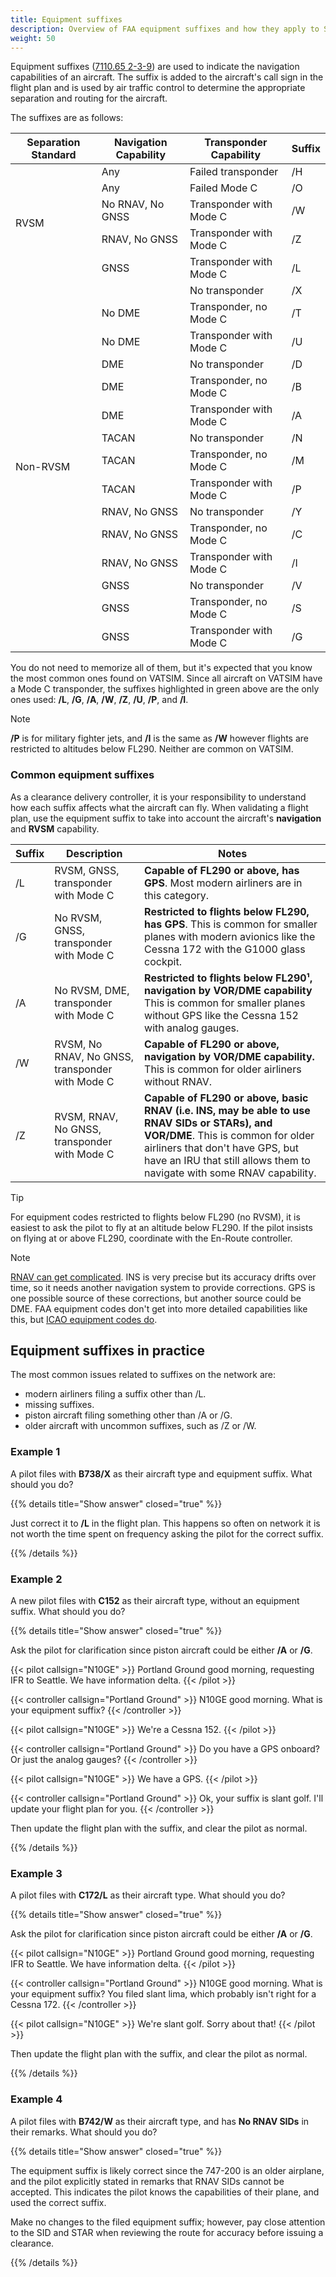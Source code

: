 ```yaml
---
title: Equipment suffixes
description: Overview of FAA equipment suffixes and how they apply to S1 tasks.
weight: 50
---
```


Equipment suffixes ([7110.65 2-3-9](https://www.faa.gov/air_traffic/publications/atpubs/atc_html/chap2_section_3.html#$paragraph2-3-9)) are used to indicate the navigation capabilities of an aircraft. The suffix is added to the aircraft's call sign in the flight plan and is used by air traffic control to determine the appropriate separation and routing for the aircraft.

The suffixes are as follows:

<!-- Markdown tables don't support merged rows/columns, so use raw HTML to get a good looking table. -->
<!-- markdownlint-disable MD033 -->
<table>
  <thead>
    <tr>
      <th>Separation Standard</th>
      <th>Navigation Capability</th>
      <th>Transponder Capability</th>
      <th>Suffix</th>
    </tr>
  </thead>
  <tbody>
    <tr><td rowspan="5">RVSM</td><td>Any</td><td>Failed transponder</td><td>/H</td></tr>
    <tr><td>Any</td><td>Failed Mode C</td><td>/O</td></tr>
    <tr class="vatsim-supported"><td>No RNAV, No GNSS</td><td>Transponder with Mode C</td><td>/W</td></tr>
    <tr class="vatsim-supported"><td>RNAV, No GNSS</td><td>Transponder with Mode C</td><td>/Z</td></tr>
    <tr class="vatsim-supported"><td>GNSS</td><td>Transponder with Mode C</td><td>/L</td></tr>
    <tr><td rowspan="15">Non-RVSM</td><td></td><td>No transponder</td><td>/X</td></tr>
    <tr><td>No DME</td><td>Transponder, no Mode C</td><td>/T</td></tr>
    <tr class="vatsim-supported"><td>No DME</td><td>Transponder with Mode C</td><td>/U</td></tr>
    <tr><td>DME</td><td>No transponder</td><td>/D</td></tr>
    <tr><td>DME</td><td>Transponder, no Mode C</td><td>/B</td></tr>
    <tr class="vatsim-supported"><td>DME</td><td>Transponder with Mode C</td><td>/A</td></tr>
    <tr><td>TACAN</td><td>No transponder</td><td>/N</td></tr>
    <tr><td>TACAN</td><td>Transponder, no Mode C</td><td>/M</td></tr>
    <tr class="vatsim-supported"><td>TACAN</td><td>Transponder with Mode C</td><td>/P</td></tr>
    <tr><td>RNAV, No GNSS</td><td>No transponder</td><td>/Y</td></tr>
    <tr><td>RNAV, No GNSS</td><td>Transponder, no Mode C</td><td>/C</td></tr>
    <tr class="vatsim-supported"><td>RNAV, No GNSS</td><td>Transponder with Mode C</td><td>/I</td></tr>
    <tr><td>GNSS</td><td>No transponder</td><td>/V</td></tr>
    <tr><td>GNSS</td><td>Transponder, no Mode C</td><td>/S</td></tr>
    <tr class="vatsim-supported"><td>GNSS</td><td>Transponder with Mode C</td><td>/G</td></tr>
  </tbody>
</table>
<!-- markdownlint-enable MD033 -->

You do not need to memorize all of them, but it's expected that you know the most common ones found on VATSIM. Since all aircraft on VATSIM have a Mode C transponder, the suffixes highlighted in green above are the only ones used: **/L**, **/G**, **/A**, **/W**, **/Z**, **/U**, **/P**, and **/I**.

> [!NOTE]
> **/P** is for military fighter jets, and **/I** is the same as **/W** however flights are restricted to altitudes below FL290. Neither are common on VATSIM.

### Common equipment suffixes

As a clearance delivery controller, it is your responsibility to understand how each suffix affects what the aircraft can fly. When validating a flight plan, use the equipment suffix to take into account the aircraft's **navigation** and **RVSM** capability.

| Suffix | Description                                     | Notes                                                                                                                                                                                                                                           |
| ------ | ----------------------------------------------- | ----------------------------------------------------------------------------------------------------------------------------------------------------------------------------------------------------------------------------------------------- |
| /L     | RVSM, GNSS, transponder with Mode C             | **Capable of FL290 or above, has GPS**. Most modern airliners are in this category.                                                                                                                                                             |
| /G     | No RVSM, GNSS, transponder with Mode C          | **Restricted to flights below FL290, has GPS**. This is common for smaller planes with modern avionics like the Cessna 172 with the G1000 glass cockpit.                                                                                        |
| /A     | No RVSM, DME, transponder with Mode C           | **Restricted to flights below FL290¹, navigation by VOR/DME capability** This is common for smaller planes without GPS like the Cessna 152 with analog gauges.                                                                                  |
| /W     | RVSM, No RNAV, No GNSS, transponder with Mode C | **Capable of FL290 or above, navigation by VOR/DME capability.** This is common for older airliners without RNAV.                                                                                                                               |
| /Z     | RVSM, RNAV, No GNSS, transponder with Mode C    | **Capable of FL290 or above, basic RNAV (i.e. INS, may be able to use RNAV SIDs or STARs), and VOR/DME**. This is common for older airliners that don't have GPS, but have an IRU that still allows them to navigate with some RNAV capability. |

<!-- Markdownlint doesn't like consecutive GitHub callout boxes. >
<!-- markdownlint-disable MD028 -->

> [!TIP]
> For equipment codes restricted to flights below FL290 (no RVSM), it is easiest to ask the pilot to fly at an altitude below FL290. If the pilot insists on flying at or above FL290, coordinate with the En-Route controller.

> [!NOTE]
> [RNAV can get complicated](https://www.faa.gov/air_traffic/publications/atpubs/aim_html/chap1_section_2.html). INS is very precise but its accuracy drifts over time, so it needs another navigation system to provide corrections. GPS is one possible source of these corrections, but another source could be DME. FAA equipment codes don't get into more detailed capabilities like this, but [ICAO equipment codes do](https://en.wikipedia.org/wiki/Equipment_codes).

<!-- markdownlint-enable MD028 -->

## Equipment suffixes in practice

The most common issues related to suffixes on the network are:

- modern airliners filing a suffix other than /L.
- missing suffixes.
- piston aircraft filing something other than /A or /G.
- older aircraft with uncommon suffixes, such as /Z or /W.

### Example 1

A pilot files with **B738/X** as their aircraft type and equipment suffix. What should you do?

{{% details title="Show answer" closed="true" %}}

Just correct it to **/L** in the flight plan. This happens so often on network it is not worth the time spent on frequency asking the pilot for the correct suffix.

{{% /details %}}

### Example 2

A new pilot files with **C152** as their aircraft type, without an equipment suffix. What should you do?

{{% details title="Show answer" closed="true" %}}

Ask the pilot for clarification since piston aircraft could be either **/A** or **/G**.

{{< pilot callsign="N10GE" >}}
Portland Ground good morning, requesting IFR to Seattle. We have information delta.
{{< /pilot >}}

{{< controller callsign="Portland Ground" >}}
N10GE good morning. What is your equipment suffix?
{{< /controller >}}

{{< pilot callsign="N10GE" >}}
We're a Cessna 152.
{{< /pilot >}}

{{< controller callsign="Portland Ground" >}}
Do you have a GPS onboard? Or just the analog gauges?
{{< /controller >}}

{{< pilot callsign="N10GE" >}}
We have a GPS.
{{< /pilot >}}

{{< controller callsign="Portland Ground" >}}
Ok, your suffix is slant golf. I'll update your flight plan for you.
{{< /controller >}}

Then update the flight plan with the suffix, and clear the pilot as normal.

{{% /details %}}

### Example 3

A pilot files with **C172/L** as their aircraft type. What should you do?

{{% details title="Show answer" closed="true" %}}

Ask the pilot for clarification since piston aircraft could be either **/A** or **/G**.

{{< pilot callsign="N10GE" >}}
Portland Ground good morning, requesting IFR to Seattle. We have information delta.
{{< /pilot >}}

{{< controller callsign="Portland Ground" >}}
N10GE good morning. What is your equipment suffix? You filed slant lima, which probably isn't right for a Cessna 172.
{{< /controller >}}

{{< pilot callsign="N10GE" >}}
We're slant golf. Sorry about that!
{{< /pilot >}}

Then update the flight plan with the suffix, and clear the pilot as normal.

{{% /details %}}

### Example 4

A pilot files with **B742/W** as their aircraft type, and has **No RNAV SIDs** in their remarks. What should you do?

{{% details title="Show answer" closed="true" %}}

The equipment suffix is likely correct since the 747-200 is an older airplane, and the pilot explicitly stated in remarks that RNAV SIDs cannot be accepted. This indicates the pilot knows the capabilities of their plane, and used the correct suffix.

Make no changes to the filed equipment suffix; however, pay close attention to the SID and STAR when reviewing the route for accuracy before issuing a clearance.

{{% /details %}}
